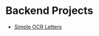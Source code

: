 # Backend Projects


- [Simple OCR Letters](https://github.com/teletraan/takehome/blob/master/backend/simple_ocr_letters.md)

